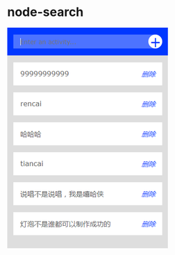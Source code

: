# node-search

![image](https://github.com/zhuyangmsg/node-case/blob/0ed6251d937eebd2b7867c69ab611739b1e2e35b/QQ%E6%88%AA%E5%9B%BE20180805005535.png)
